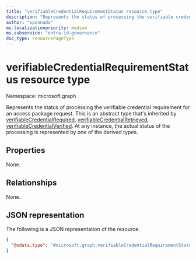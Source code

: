 ```yaml
---
title: "verifiableCredentialRequirementStatus resource type"
description: "Represents the status of processing the verifiable credential requirement for an access package request."
author: "sponnada"
ms.localizationpriority: medium
ms.subservice: "entra-id-governance"
doc_type: resourcePageType
---
```


# verifiableCredentialRequirementStatus resource type

Namespace: microsoft.graph


Represents the status of processing the verifiable credential requirement for an access package request. This is an abstract type that's inherited by [verifiableCredentialRequired](verifiablecredentialrequired.md), [verifiableCredentialRetrieved](verifiablecredentialretrieved.md), [verifiableCredentialVerified](verifiablecredentialverified.md). At any instance, the actual status of the processing is represented by one of the derived types.

## Properties
None.

## Relationships
None.

## JSON representation
The following is a JSON representation of the resource.
<!-- {
  "blockType": "resource",
  "@odata.type": "microsoft.graph.verifiableCredentialRequirementStatus"
}
-->
``` json
{
  "@odata.type": "#microsoft.graph.verifiableCredentialRequirementStatus"
}
```

